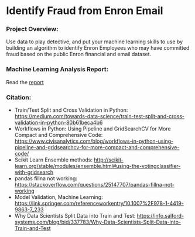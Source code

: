 # Identify Fraud from Enron Email #

### Project Overview: ###

Use data to play detective, and put your machine learning skills to use by building an algorithm to identify Enron Employees who may have committed fraud based on the public Enron financial and email dataset.

### Machine Learning Analysis Report: ###

Read the [report](https://github.com/yudataguy/udacity-data-analyst-nanodegree/blob/master/intro-to-machine-learning/Enron%20Submission.pdf)

### Citation: ###
* Train/Test Split and Cross Validation in Python: https://medium.com/towards-data-science/train-test-split-and-cross-validation-in-python-80b61beca4b6
* Workflows in Python: Using Pipeline and GridSearchCV for More Compact and Comprehensive Code: https://www.civisanalytics.com/blog/workflows-in-python-using-pipeline-and-gridsearchcv-for-more-compact-and-comprehensive-code/
* Scikit Learn Ensemble methods: http://scikit-learn.org/stable/modules/ensemble.html#using-the-votingclassifier-with-gridsearch
* pandas fillna not working: https://stackoverflow.com/questions/25147707/pandas-fillna-not-working
* Model Validation, Machine Learning: https://link.springer.com/referenceworkentry/10.1007%2F978-1-4419-9863-7_233
* Why Data Scientists Split Data into Train and Test: https://info.salford-systems.com/blog/bid/337783/Why-Data-Scientists-Split-Data-into-Train-and-Test
